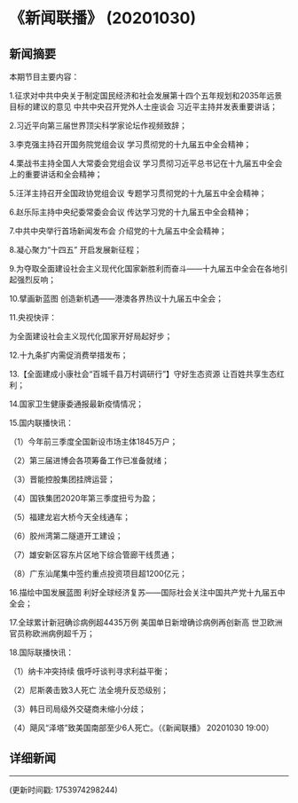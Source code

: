 # 《新闻联播》 (20201030)

## 新闻摘要

本期节目主要内容：

1.征求对中共中央关于制定国民经济和社会发展第十四个五年规划和2035年远景目标的建议的意见 中共中央召开党外人士座谈会 习近平主持并发表重要讲话；

2.习近平向第三届世界顶尖科学家论坛作视频致辞；

3.李克强主持召开国务院党组会议 学习贯彻党的十九届五中全会精神；

4.栗战书主持全国人大常委会党组会议 学习贯彻习近平总书记在十九届五中全会上的重要讲话和全会精神；

5.汪洋主持召开全国政协党组会议 专题学习贯彻党的十九届五中全会精神；

6.赵乐际主持中央纪委常委会会议 传达学习党的十九届五中全会精神；

7.中共中央举行首场新闻发布会 介绍党的十九届五中全会精神；

8.凝心聚力“十四五” 开启发展新征程；

9.为夺取全面建设社会主义现代化国家新胜利而奋斗——十九届五中全会在各地引起强烈反响；

10.擘画新蓝图 创造新机遇——港澳各界热议十九届五中全会；

11.央视快评：

为全面建设社会主义现代化国家开好局起好步；

12.十九条扩内需促消费举措发布；

13.【全面建成小康社会“百城千县万村调研行”】守好生态资源 让百姓共享生态红利；

14.国家卫生健康委通报最新疫情情况；

15.国内联播快讯：

（1）今年前三季度全国新设市场主体1845万户；

（2）第三届进博会各项筹备工作已准备就绪；

（3）晋能控股集团挂牌运营；

（4）国铁集团2020年第三季度扭亏为盈；

（5）福建龙岩大桥今天全线通车；

（6）胶州湾第二隧道开工建设；

（7）雄安新区容东片区地下综合管廊干线贯通；

（8）广东汕尾集中签约重点投资项目超1200亿元；

16.描绘中国发展蓝图 利好全球经济复苏——国际社会关注中国共产党十九届五中全会；

17.全球累计新冠确诊病例超4435万例 美国单日新增确诊病例再创新高 世卫欧洲官员称欧洲病例超千万；

18.国际联播快讯：

（1）纳卡冲突持续 俄呼吁谈判寻求利益平衡；

（2）尼斯袭击致3人死亡 法全境升反恐级别；

（3）韩日司局级外交磋商未缩小分歧；

（4）飓风“泽塔”致美国南部至少6人死亡。（《新闻联播》 20201030 19:00）

## 详细新闻

---

(更新时间戳: 1753974298244)

